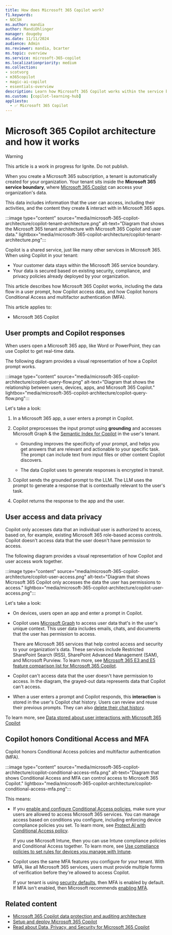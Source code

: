 ```yaml
---
title: How does Microsoft 365 Copilot work?
f1.keywords:
- NOCSH
ms.author: mandia
author: MandiOhlinger
manager: dougeby
ms.date: 11/11/2024
audience: Admin
ms.reviewer: mandia, bcarter
ms.topic: overview
ms.service: microsoft-365-copilot
ms.localizationpriority: medium
ms.collection: 
- scotvorg
- m365copilot
- magic-ai-copilot
- essentials-overview
description: Learn how Microsoft 365 Copilot works within the service boundary of your Microsoft 365 tenant. And, how it uses Microsoft Graph to get your organization data based on user permissions. Copilot also honors Conditional Access and multifactor authentication (MFA).
ms.custom: [copilot-learning-hub]
appliesto:
  - ✅ Microsoft 365 Copilot
---
```


# Microsoft 365 Copilot architecture and how it works

> [!WARNING]
> This article is a work in progress for Ignite. Do not publish.

When you create a Microsoft 365 subscription, a tenant is automatically created for your organization. Your tenant sits inside the **Microsoft 365 service boundary**, where [Microsoft 365 Copilot](microsoft-365-copilot-overview.md) can access your organization's data.

This data includes information that the user can access, including their activities, and the content they create & interact with in Microsoft 365 apps.

:::image type="content" source="media/microsoft-365-copilot-architecture/copilot-tenant-architecture.png" alt-text="Diagram that shows the Microsoft 365 tenant architecture with Microsoft 365 Copilot and user data." lightbox="media/microsoft-365-copilot-architecture/copilot-tenant-architecture.png":::

Copilot is a shared service, just like many other services in Microsoft 365. When using Copilot in your tenant:

- Your customer data stays within the Microsoft 365 service boundary.
- Your data is secured based on existing security, compliance, and privacy policies already deployed by your organization.

This article describes how Microsoft 365 Copilot works, including the data flow in a user prompt, how Copilot access data, and how Copilot honors Conditional Access and multifactor authentication (MFA).

This article applies to:

- Microsoft 365 Copilot

## User prompts and Copilot responses

When users open a Microsoft 365 app, like Word or PowerPoint, they can use Copilot to get real-time data.

The following diagram provides a visual representation of how a Copilot prompt works.

:::image type="content" source="media/microsoft-365-copilot-architecture/copilot-query-flow.png" alt-text="Diagram that shows the relationship between users, devices, apps, and Microsoft 365 Copilot." lightbox="media/microsoft-365-copilot-architecture/copilot-query-flow.png":::

Let's take a look:

1. In a Microsoft 365 app, a user enters a prompt in Copilot.

2. Copilot preprocesses the input prompt using **grounding** and accesses Microsoft Graph & the [Semantic Index for Copilot](/microsoftsearch/semantic-index-for-copilot) in the user's tenant.

    - Grounding improves the specificity of your prompt, and helps you get answers that are relevant and actionable to your specific task. The prompt can include text from input files or other content Copilot discovers.

    - The data Copilot uses to generate responses is encrypted in transit.

3. Copilot sends the grounded prompt to the LLM. The LLM uses the prompt to generate a response that is contextually relevant to the user's task.

4. Copilot returns the response to the app and the user.

## User access and data privacy

Copilot only accesses data that an individual user is authorized to access, based on, for example, existing Microsoft 365 role-based access controls. Copilot doesn't access data that the user doesn't have permission to access.

The following diagram provides a visual representation of how Copilot and user access work together.

:::image type="content" source="media/microsoft-365-copilot-architecture/copilot-user-access.png" alt-text="Diagram that shows Microsoft 365 Copilot only accesses the data the user has permissions to access." lightbox="media/microsoft-365-copilot-architecture/copilot-user-access.png":::

Let's take a look:

- On devices, users open an app and enter a prompt in Copilot.

- Copilot uses [Microsoft Graph](/graph/overview) to access user data that's in the user's unique context. This user data includes emails, chats, and documents that the user has permission to access.

  There are Microsoft 365 services that help control access and security to your organization's data. These services include Restricted SharePoint Search (RSS), SharePoint Advanced Management (SAM), and Microsoft Purview. To learn more, see [Microsoft 365 E3 and E5 feature comparison list for Microsoft 365 Copilot](microsoft-365-copilot-license-feature-overview.md).

- Copilot can't access data that the user doesn't have permission to access. In the diagram, the grayed-out data represents data that Copilot can't access.

- When a user enters a prompt and Copilot responds, this **interaction** is stored in the user's Copilot chat history. Users can review and reuse their previous prompts. They can also [delete their chat history](https://support.microsoft.com/office/delete-your-microsoft-365-copilot-activity-history-76de8afa-5eaf-43b0-bda8-0076d6e0390f).

To learn more, see [Data stored about user interactions with Microsoft 365 Copilot](microsoft-365-copilot-privacy.md#data-stored-about-user-interactions-with-microsoft-365-copilot)

## Copilot honors Conditional Access and MFA

Copilot honors Conditional Access policies and multifactor authentication (MFA).

:::image type="content" source="media/microsoft-365-copilot-architecture/copilot-conditional-access-mfa.png" alt-text="Diagram that shows Conditional Access and MFA can control access to Microsoft 365 Copilot." lightbox="media/microsoft-365-copilot-architecture/copilot-conditional-access-mfa.png":::

This means:

- If you [enable and configure Conditional Access policies](/entra/identity/conditional-access/plan-conditional-access), make sure your users are allowed to access Microsoft 365 services. You can manage access based on conditions you configure, including enforcing device compliance policies you set. To learn more, see [Protect AI with Conditional Access policy](/entra/identity/conditional-access/policy-all-users-copilot-ai-security).

  If you use Microsoft Intune, then you can use Intune compliance policies and Conditional Access together. To learn more, see [Use compliance policies to set rules for devices you manage with Intune](/mem/intune/protect/device-compliance-get-started).

- Copilot uses the same MFA features you configure for your tenant. With MFA, like all Microsoft 365 services, users must provide multiple forms of verification before they're allowed to access Copilot.

  If your tenant is using [security defaults](/microsoft-365/solutions/empower-people-to-work-remotely-secure-sign-in), then MFA is enabled by default. If MFA isn't enabled, then Microsoft recommends [enabling MFA](/entra/identity/authentication/tutorial-enable-azure-mfa).

## Related content

- [Microsoft 365 Copilot data protection and auditing architecture](microsoft-365-copilot-architecture-data-protection-auditing.md)
- [Setup and deploy Microsoft 365 Copilot](microsoft-365-copilot-setup.md)
- [Read about Data, Privacy, and Security for Microsoft 365 Copilot](microsoft-365-copilot-privacy.md)
